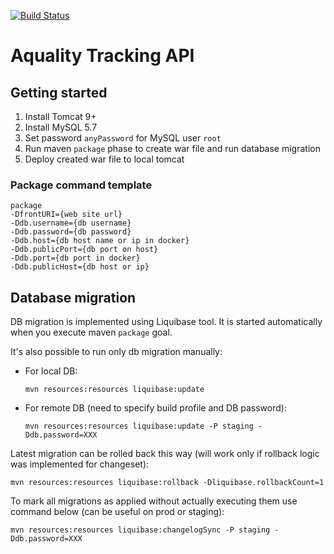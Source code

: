 [![Build Status](https://dev.azure.com/aquality-automation/aquality-automation/_apis/build/status%2Faquality-automation.aquality-tracking-api?branchName=master)](https://dev.azure.com/aquality-automation/aquality-automation/_build/latest?definitionId=16&branchName=master)
# Aquality Tracking API

## Getting started

1. Install Tomcat 9+
1. Install MySQL 5.7
1. Set password `anyPassword` for MySQL user `root`
1. Run maven `package` phase to create war file and run database migration
1. Deploy created war file to local tomcat

### Package command template

```
package 
-DfrontURI={web site url} 
-Ddb.username={db username} 
-Ddb.password={db password} 
-Ddb.host={db host name or ip in docker} 
-Ddb.publicPort={db port on host} 
-Ddb.port={db port in docker}
-Ddb.publicHost={db host or ip}
```


## Database migration

DB migration is implemented using Liquibase tool. It is started automatically when you execute maven `package` goal.

It's also possible to run only db migration manually:

- For local DB:
    ```
    mvn resources:resources liquibase:update
    ```

- For remote DB (need to specify build profile and DB password):
    ```
    mvn resources:resources liquibase:update -P staging -Ddb.password=XXX
    ```

Latest migration can be rolled back this way (will work only if rollback logic was implemented for changeset):
```
mvn resources:resources liquibase:rollback -Dliquibase.rollbackCount=1
```

To mark all migrations as applied without actually executing them use command below (can be useful on prod or staging):
```
mvn resources:resources liquibase:changelogSync -P staging -Ddb.password=XXX
```


